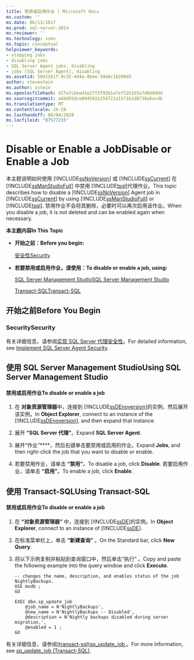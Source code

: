 ```yaml
---
title: 禁用或启用作业 | Microsoft Docs
ms.custom: ''
ms.date: 06/13/2017
ms.prod: sql-server-2014
ms.reviewer: ''
ms.technology: ssms
ms.topic: conceptual
helpviewer_keywords:
- stopping jobs
- disabling jobs
- SQL Server Agent jobs, disabling
- jobs [SQL Server Agent], disabling
ms.assetid: 5041261f-0c32-4d4a-8bee-59a6c16200dd
author: stevestein
ms.author: sstein
ms.openlocfilehash: 42fe7cbeed1e2ff3f93b1afef52b165a7d660ddd
ms.sourcegitcommit: ad4d92dce894592a259721a1571b1d8736abacdb
ms.translationtype: MT
ms.contentlocale: zh-CN
ms.lasthandoff: 08/04/2020
ms.locfileid: "87577215"
---
```

# <a name="disable-or-enable-a-job"></a><span data-ttu-id="d41d5-102">Disable or Enable a Job</span><span class="sxs-lookup"><span data-stu-id="d41d5-102">Disable or Enable a Job</span></span>
  <span data-ttu-id="d41d5-103">本主题说明如何使用 [!INCLUDE[ssNoVersion](../../includes/ssnoversion-md.md)] 或 [!INCLUDE[ssCurrent](../../includes/sscurrent-md.md)] 在 [!INCLUDE[ssManStudioFull](../../includes/ssmanstudiofull-md.md)] 中禁用 [!INCLUDE[tsql](../../includes/tsql-md.md)]代理作业。</span><span class="sxs-lookup"><span data-stu-id="d41d5-103">This topic describes how to disable a [!INCLUDE[ssNoVersion](../../includes/ssnoversion-md.md)] Agent job in [!INCLUDE[ssCurrent](../../includes/sscurrent-md.md)] by using [!INCLUDE[ssManStudioFull](../../includes/ssmanstudiofull-md.md)] or [!INCLUDE[tsql](../../includes/tsql-md.md)].</span></span> <span data-ttu-id="d41d5-104">禁用作业不会将其删除，必要时可以再次启用该作业。</span><span class="sxs-lookup"><span data-stu-id="d41d5-104">When you disable a job, it is not deleted and can be enabled again when necessary.</span></span>  
  
 <span data-ttu-id="d41d5-105">**本主题内容**</span><span class="sxs-lookup"><span data-stu-id="d41d5-105">**In This Topic**</span></span>  
  
-   <span data-ttu-id="d41d5-106">**开始之前：**</span><span class="sxs-lookup"><span data-stu-id="d41d5-106">**Before you begin:**</span></span>  
  
     [<span data-ttu-id="d41d5-107">安全性</span><span class="sxs-lookup"><span data-stu-id="d41d5-107">Security</span></span>](#Security)  
  
-   <span data-ttu-id="d41d5-108">**若要禁用或启用作业，请使用：**</span><span class="sxs-lookup"><span data-stu-id="d41d5-108">**To disable or enable a job, using:**</span></span>  
  
     [<span data-ttu-id="d41d5-109">SQL Server Management Studio</span><span class="sxs-lookup"><span data-stu-id="d41d5-109">SQL Server Management Studio</span></span>](#SSMS)  
  
     [<span data-ttu-id="d41d5-110">Transact-SQL</span><span class="sxs-lookup"><span data-stu-id="d41d5-110">Transact-SQL</span></span>](#TSQL)  
  
##  <a name="before-you-begin"></a><a name="BeforeYouBegin"></a> <span data-ttu-id="d41d5-111">开始之前</span><span class="sxs-lookup"><span data-stu-id="d41d5-111">Before You Begin</span></span>  
  
###  <a name="security"></a><a name="Security"></a> <span data-ttu-id="d41d5-112">Security</span><span class="sxs-lookup"><span data-stu-id="d41d5-112">Security</span></span>  
 <span data-ttu-id="d41d5-113">有关详细信息，请参阅[实现 SQL Server 代理安全性](implement-sql-server-agent-security.md)。</span><span class="sxs-lookup"><span data-stu-id="d41d5-113">For detailed information, see [Implement SQL Server Agent Security](implement-sql-server-agent-security.md).</span></span>  
  
##  <a name="using-sql-server-management-studio"></a><a name="SSMS"></a> <span data-ttu-id="d41d5-114">使用 SQL Server Management Studio</span><span class="sxs-lookup"><span data-stu-id="d41d5-114">Using SQL Server Management Studio</span></span>  
  
#### <a name="to-disable-or-enable-a-job"></a><span data-ttu-id="d41d5-115">禁用或启用作业</span><span class="sxs-lookup"><span data-stu-id="d41d5-115">To disable or enable a job</span></span>  
  
1.  <span data-ttu-id="d41d5-116">在 **对象资源管理器**中，连接到 [!INCLUDE[ssDEnoversion](../../includes/ssdenoversion-md.md)]的实例，然后展开该实例。</span><span class="sxs-lookup"><span data-stu-id="d41d5-116">In **Object Explorer**, connect to an instance of the [!INCLUDE[ssDEnoversion](../../includes/ssdenoversion-md.md)], and then expand that instance.</span></span>  
  
2.  <span data-ttu-id="d41d5-117">展开 **“SQL Server 代理”**。</span><span class="sxs-lookup"><span data-stu-id="d41d5-117">Expand **SQL Server Agent**.</span></span>  
  
3.  <span data-ttu-id="d41d5-118">展开“作业”\*\*\*\*，然后右键单击要禁用或启用的作业。</span><span class="sxs-lookup"><span data-stu-id="d41d5-118">Expand **Jobs**, and then right-click the job that you want to disable or enable.</span></span>  
  
4.  <span data-ttu-id="d41d5-119">若要禁用作业，请单击 **“禁用”**。</span><span class="sxs-lookup"><span data-stu-id="d41d5-119">To disable a job, click **Disable**.</span></span> <span data-ttu-id="d41d5-120">若要启用作业，请单击 **“启用”**。</span><span class="sxs-lookup"><span data-stu-id="d41d5-120">To enable a job, click **Enable**.</span></span>  
  
##  <a name="using-transact-sql"></a><a name="TSQL"></a> <span data-ttu-id="d41d5-121">使用 Transact-SQL</span><span class="sxs-lookup"><span data-stu-id="d41d5-121">Using Transact-SQL</span></span>  
  
#### <a name="to-disable-or-enable-a-job"></a><span data-ttu-id="d41d5-122">禁用或启用作业</span><span class="sxs-lookup"><span data-stu-id="d41d5-122">To disable or enable a job</span></span>  
  
1.  <span data-ttu-id="d41d5-123">在 **“对象资源管理器”** 中，连接到 [!INCLUDE[ssDE](../../includes/ssde-md.md)]的实例。</span><span class="sxs-lookup"><span data-stu-id="d41d5-123">In **Object Explorer**, connect to an instance of [!INCLUDE[ssDE](../../includes/ssde-md.md)].</span></span>  
  
2.  <span data-ttu-id="d41d5-124">在标准菜单栏上，单击 **“新建查询”** 。</span><span class="sxs-lookup"><span data-stu-id="d41d5-124">On the Standard bar, click **New Query**.</span></span>  
  
3.  <span data-ttu-id="d41d5-125">将以下示例复制并粘贴到查询窗口中，然后单击“执行” 。</span><span class="sxs-lookup"><span data-stu-id="d41d5-125">Copy and paste the following example into the query window and click **Execute**.</span></span>  
  
    ```  
    -- changes the name, description, and enables status of the job NightlyBackups.  
    USE msdb ;  
    GO  
  
    EXEC dbo.sp_update_job  
        @job_name = N'NightlyBackups',  
        @new_name = N'NightlyBackups -- Disabled',  
        @description = N'Nightly backups disabled during server migration.',  
        @enabled = 1 ;  
    GO  
    ```  
  
 <span data-ttu-id="d41d5-126">有关详细信息，请参阅[&#40;transact-sql&#41;sp_update_job ](/sql/relational-databases/system-stored-procedures/sp-update-job-transact-sql)。</span><span class="sxs-lookup"><span data-stu-id="d41d5-126">For more information, see [sp_update_job &#40;Transact-SQL&#41;](/sql/relational-databases/system-stored-procedures/sp-update-job-transact-sql).</span></span>  
  
  
